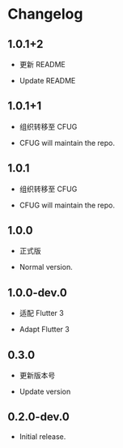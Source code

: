 # Changelog

## 1.0.1+2

* 更新 README

* Update README

## 1.0.1+1

* 组织转移至 CFUG

* CFUG will maintain the repo.

## 1.0.1

* 组织转移至 CFUG

* CFUG will maintain the repo.

## 1.0.0

* 正式版

* Normal version.

## 1.0.0-dev.0

* 适配 Flutter 3

* Adapt Flutter 3

## 0.3.0

* 更新版本号

* Update version

## 0.2.0-dev.0

* Initial release.
